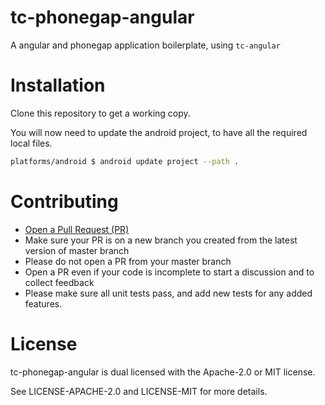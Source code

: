 tc-phonegap-angular
===================

A angular and phonegap application boilerplate, using `tc-angular`


Installation
============

Clone this repository to get a working copy.

You will now need to update the android project, to have all the required
local files.

```sh
platforms/android $ android update project --path .
```

Contributing
============

- [Open a Pull Request (PR)](https://github.com/ThreeceeStudios/tc-phonegap-angular/pull/new/master)
- Make sure your PR is on a new branch you created from the latest version of master branch
- Please do not open a PR from your master branch
- Open a PR even if your code is incomplete to start a discussion and to collect feedback
- Please make sure all unit tests pass, and add new tests for any added features.


License
=======

tc-phonegap-angular is dual licensed with the Apache-2.0 or MIT license.

See LICENSE-APACHE-2.0 and LICENSE-MIT for more details.